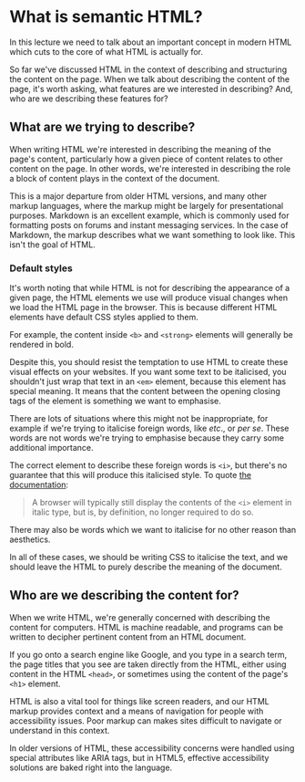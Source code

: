 # What is semantic HTML?

In this lecture we need to talk about an important concept in modern HTML which cuts to the core of what HTML is actually for.

So far we've discussed HTML in the context of describing and structuring the content on the page. When we talk about describing the content of the page, it's worth asking, what features are we interested in describing? And, who are we describing these features for?

## What are we trying to describe?

When writing HTML we're interested in describing the meaning of the page's content, particularly how a given piece of content relates to other content on the page. In other words, we're interested in describing the role a block of content plays in the context of the document.

This is a major departure from older HTML versions, and many other markup languages, where the markup might be largely for presentational purposes. Markdown is an excellent example, which is commonly used for formatting posts on forums and instant messaging services. In the case of Markdown, the markup describes what we want something to look like. This isn't the goal of HTML.

### Default styles
It's worth noting that while HTML is not for describing the appearance of a given page, the HTML elements we use will produce visual changes when we load the HTML page in the browser. This is because different HTML elements have default CSS styles applied to them.

For example, the content inside `<b>` and `<strong>` elements will generally be rendered in bold.

Despite this, you should resist the temptation to use HTML to create these visual effects on your websites. If you want some text to be italicised, you shouldn't just wrap that text in an `<em>` element, because this element has special meaning. It means that the content between the opening closing tags of the element is something we want to emphasise.

There are lots of situations where this might not be inappropriate, for example if we're trying to italicise foreign words, like *etc*., or *per se*. These words are not words we're trying to emphasise because they carry some additional importance.

The correct element to describe these foreign words is `<i>`, but there's no guarantee that this will produce this italicised style. To quote [the documentation](https://developer.mozilla.org/en-US/docs/Web/HTML/Element/i#Usage_notes):

> A browser will typically still display the contents of the `<i>` element in italic type, but is, by definition, no longer required to do so.

There may also be words which we want to italicise for no other reason than aesthetics.

In all of these cases, we should be writing CSS to italicise the text, and we should leave the HTML to purely describe the meaning of the document.

## Who are we describing the content for?

When we write HTML, we're generally concerned with describing the content for computers. HTML is machine readable, and programs can be written to decipher pertinent content from an HTML document.

If you go onto a search engine like Google, and you type in a search term, the page titles that you see are taken directly from the HTML, either using content in the HTML `<head>`, or sometimes using the content of the page's `<h1>` element.

HTML is also a vital tool for things like screen readers, and our HTML markup provides context and a means of navigation for people with accessibility issues. Poor markup can makes sites difficult to navigate or understand in this context.

In older versions of HTML, these accessibility concerns were handled using special attributes like ARIA tags, but in HTML5, effective accessibility solutions are baked right into the language.
